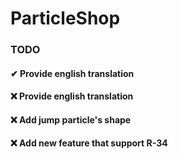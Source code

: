 # ParticleShop

### TODO
#### ✔ Provide english translation
#### ❌ Provide english translation
#### ❌ Add jump particle's shape
#### ❌ Add new feature that support R-34
